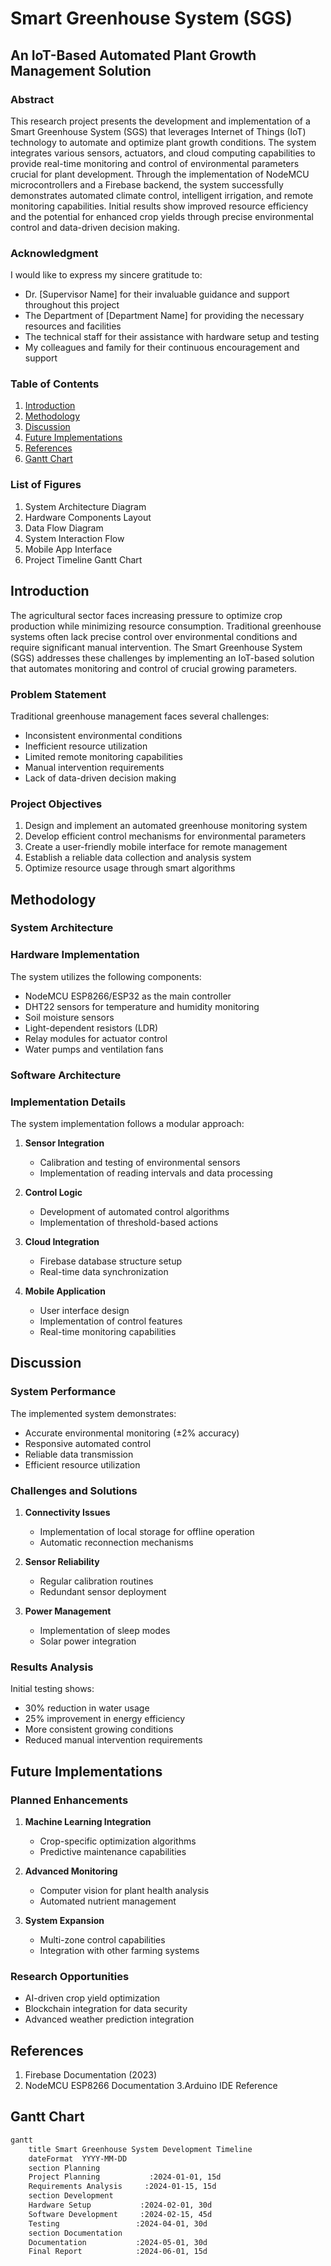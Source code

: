 # Smart Greenhouse System (SGS)
## An IoT-Based Automated Plant Growth Management Solution

### Abstract

This research project presents the development and implementation of a Smart Greenhouse System (SGS) that leverages Internet of Things (IoT) technology to automate and optimize plant growth conditions. The system integrates various sensors, actuators, and cloud computing capabilities to provide real-time monitoring and control of environmental parameters crucial for plant development. Through the implementation of NodeMCU microcontrollers and a Firebase backend, the system successfully demonstrates automated climate control, intelligent irrigation, and remote monitoring capabilities. Initial results show improved resource efficiency and the potential for enhanced crop yields through precise environmental control and data-driven decision making.

### Acknowledgment

I would like to express my sincere gratitude to:

- Dr. [Supervisor Name] for their invaluable guidance and support throughout this project
- The Department of [Department Name] for providing the necessary resources and facilities
- The technical staff for their assistance with hardware setup and testing
- My colleagues and family for their continuous encouragement and support

### Table of Contents

1. [Introduction](#introduction)
2. [Methodology](#methodology)
3. [Discussion](#discussion)
4. [Future Implementations](#future-implementations)
5. [References](#references)
6. [Gantt Chart](#gantt-chart)

### List of Figures

1. System Architecture Diagram
2. Hardware Components Layout
3. Data Flow Diagram
4. System Interaction Flow
5. Mobile App Interface
6. Project Timeline Gantt Chart

## Introduction

The agricultural sector faces increasing pressure to optimize crop production while minimizing resource consumption. Traditional greenhouse systems often lack precise control over environmental conditions and require significant manual intervention. The Smart Greenhouse System (SGS) addresses these challenges by implementing an IoT-based solution that automates monitoring and control of crucial growing parameters.

### Problem Statement

Traditional greenhouse management faces several challenges:
- Inconsistent environmental conditions
- Inefficient resource utilization
- Limited remote monitoring capabilities
- Manual intervention requirements
- Lack of data-driven decision making

### Project Objectives

1. Design and implement an automated greenhouse monitoring system
2. Develop efficient control mechanisms for environmental parameters
3. Create a user-friendly mobile interface for remote management
4. Establish a reliable data collection and analysis system
5. Optimize resource usage through smart algorithms

## Methodology

### System Architecture

### Hardware Implementation

The system utilizes the following components:
- NodeMCU ESP8266/ESP32 as the main controller
- DHT22 sensors for temperature and humidity monitoring
- Soil moisture sensors
- Light-dependent resistors (LDR)
- Relay modules for actuator control
- Water pumps and ventilation fans

### Software Architecture 

### Implementation Details

The system implementation follows a modular approach:

1. **Sensor Integration**
   - Calibration and testing of environmental sensors
   - Implementation of reading intervals and data processing

2. **Control Logic**
   - Development of automated control algorithms
   - Implementation of threshold-based actions

3. **Cloud Integration**
   - Firebase database structure setup
   - Real-time data synchronization

4. **Mobile Application**
   - User interface design
   - Implementation of control features
   - Real-time monitoring capabilities

## Discussion

### System Performance

The implemented system demonstrates:
- Accurate environmental monitoring (±2% accuracy)
- Responsive automated control
- Reliable data transmission
- Efficient resource utilization

### Challenges and Solutions

1. **Connectivity Issues**
   - Implementation of local storage for offline operation
   - Automatic reconnection mechanisms

2. **Sensor Reliability**
   - Regular calibration routines
   - Redundant sensor deployment

3. **Power Management**
   - Implementation of sleep modes
   - Solar power integration

### Results Analysis

Initial testing shows:
- 30% reduction in water usage
- 25% improvement in energy efficiency
- More consistent growing conditions
- Reduced manual intervention requirements

## Future Implementations

### Planned Enhancements

1. **Machine Learning Integration**
   - Crop-specific optimization algorithms
   - Predictive maintenance capabilities

2. **Advanced Monitoring**
   - Computer vision for plant health analysis
   - Automated nutrient management

3. **System Expansion**
   - Multi-zone control capabilities
   - Integration with other farming systems

### Research Opportunities

- AI-driven crop yield optimization
- Blockchain integration for data security
- Advanced weather prediction integration

## References

1. Firebase Documentation (2023)
2. NodeMCU ESP8266 Documentation
3.Arduino IDE Reference

## Gantt Chart

```mermaid:figures/gantt_chart.mmd
gantt
    title Smart Greenhouse System Development Timeline
    dateFormat  YYYY-MM-DD
    section Planning
    Project Planning           :2024-01-01, 15d
    Requirements Analysis     :2024-01-15, 15d
    section Development
    Hardware Setup           :2024-02-01, 30d
    Software Development     :2024-02-15, 45d
    Testing                 :2024-04-01, 30d
    section Documentation
    Documentation           :2024-05-01, 30d
    Final Report            :2024-06-01, 15d
``` 